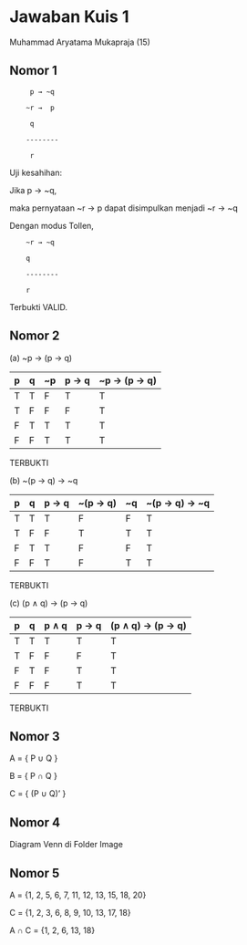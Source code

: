 # Jawaban Kuis 1
Muhammad Aryatama Mukapraja (15)

## Nomor 1

         p → ~q

        ~r →  p

         q

        --------

         r
 
Uji kesahihan:

Jika p  → ~q,

maka pernyataan ~r →  p dapat disimpulkan menjadi ~r → ~q

Dengan modus Tollen,

        ~r → ~q

        q

        --------

        r

Terbukti VALID.
 
## Nomor 2
(a) ~p → (p → q)

| p  | q  | ~p |  p → q | ~p → (p → q) |
| -- | -- | -- | ------ | ------------ |
| T  | T  |  F |    T   |       T      |
| T  | F  |  F |    F   |       T      |
| F  | T  |  T |    T   |       T      |
| F  | F  |  T |    T   |       T      |

TERBUKTI

(b) ~(p → q) → ~q

| p  | q  | p → q | ~(p → q) | ~q | ~(p → q) → ~q |
| -- | -- | ----- | -------- | -- | ------------- |
| T  | T  |   T   |     F    |  F |       T       |
| T  | F  |   F   |     T    |  T |       T       |
| F  | T  |   T   |     F    |  F |       T       |
| F  | F  |   T   |     F    |  T |       T       |

TERBUKTI

(c) (p ∧ q) → (p → q)

| p  | q  | p ∧ q | p → q | (p ∧ q) → (p → q) |
| -- | -- | ----- | ----- | ----------------- |
| T  | T  |   T   |   T   |         T         |
| T  | F  |   F   |   F   |         T         |
| F  | T  |   F   |   T   |         T         |
| F  | F  |   F   |   T   |         T         |

TERBUKTI


## Nomor 3

A = { P ∪ Q }

B = { P ∩ Q }

C = { (P ∪ Q)’ }

## Nomor 4

Diagram Venn di Folder Image

## Nomor 5

A = {1, 2, 5, 6, 7, 11, 12, 13, 15, 18, 20}

C = {1, 2, 3, 6, 8, 9, 10, 13, 17, 18}

A ∩ C = {1, 2, 6, 13, 18}